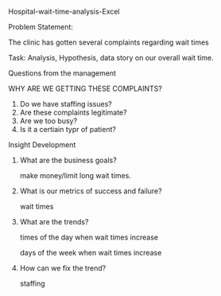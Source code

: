 Hospital-wait-time-analysis-Excel

Problem Statement:

The clinic has gotten several complaints regarding wait times

Task: Analysis, Hypothesis, data story on our overall wait time.

Questions from the management

WHY ARE WE GETTING THESE COMPLAINTS?
1. Do we have staffing issues?
2. Are these complaints legitimate?
3. Are we too busy?
4. Is it a certiain typr of  patient?

Insight Development

1. What are the business goals?

   make money/limit long wait times.
   
3. What is our metrics of success and failure?
   
   wait times
   
5. What are the trends?
   
   times of the day when wait times increase
   
   days of the week when wait times increase
   
7. How can we fix the trend?
   
   staffing

   

   
